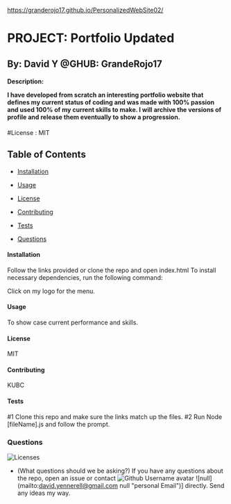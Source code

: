 https://granderojo17.github.io/PersonalizedWebSite02/
# **PROJECT**: **Portfolio Updated**
## By: David Y @GHUB: GrandeRojo17

#### Description: <p>I have developed from scratch an interesting portfolio website that defines my current status of coding and was made with 100% passion and used 100% of my current skills to make. I will archive the versions of profile and release them eventually to show a progression.</p>
#License : MIT

<h2>Table of Contents</h2>

- [Installation]('#installation')

- [Usage]('#Usage')

- [License]('#License')
- [Contributing]('#contributing')
- [Tests]('#Tests')
- [Questions]("#Questions")


<h4>Installation </h4>
Follow the links provided or clone the repo and open index.html 
To install necessary dependencies, run the following command:

Click on my logo for the menu.
<h4>Usage</h4>

To show case current performance and skills.
<h4>License</h4>

MIT
<h4>Contributing</h4>

KUBC

<h4>Tests</h4>
#1 Clone this repo and make sure the links match up the files.
#2 Run Node [fileName].js and follow the prompt.

<h3>Questions</h3>

![Licenses](https://img.shields.io/badge/license-MIT-blue.svg)

- (What questions should we be asking?)
If you have any questions about the repo, open an issue or contact 
![Github Username avatar](https://avatars3.githubusercontent.com/u/38540605?v=4)
![null] (mailto:david.yennerell@gmail.com null "personal Email")] directly. Send any ideas my way.
